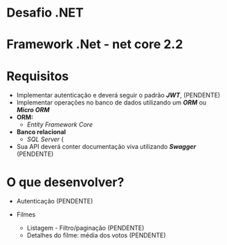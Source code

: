 # Desafio  .NET
# Framework .Net - net core 2.2
# Requisitos

- Implementar autenticação e deverá seguir o padrão ***JWT***, (PENDENTE)
- Implementar operações no banco de dados utilizando um ***ORM*** ou ***Micro ORM***
- **ORM:**
    - *Entity Framework Core*
- **Banco relacional**
    - *SQL Server* (
- Sua API deverá conter documentação viva utilizando ***Swagger*** (PENDENTE)

# O que desenvolver?
- Autenticação (PENDENTE)
- Filmes

    - Listagem - Filtro/paginação (PENDENTE)
    - Detalhes do filme: média dos votos (PENDENTE)
